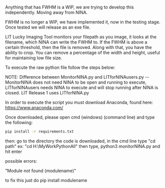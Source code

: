 Anything that has FWHM is a WIP, we are trying to develop this independently. Moving away from NINA.

FWHM is no longer a WIP, we have implemented it, now in the testing stage. Once tested we will release as an exe file. 

LIT Lucky Imaging Tool monitors your filepath as you image, it looks at the filename, which NINA can write the FWHM to. If the FWHM is above a certain threshold, then the file is removed. Along with that, you have the ability to crop. You can remove a percentage of the width and height, useful for maintaining low file size. 

To execute the raw python file follow the steps below: 

NOTE: Difference between MonitorNINA.py and LITforNINAusers.py -- MonitorNINA does not need NINA to be open and running to execute, LITforNINAusers needs NINA to execute and will stop running after NINA is closed. LIT Release 1 uses LITforNINA.py

In order to execute the script you must download Anaconda, found here: https://www.anaconda.com/ 

Once downloaded, please open cmd (windows) (command line) and type the following: 

``` sh
pip install -r requirements.txt
```

then: go to the directory the code is downloaded, in the cmd line type "cd path" ex: "cd H:\MyWorkPythonAll" 
then type, python3 monitorNINA.py and hit enter

possible errors: 

"Module not found (modulename)" 

to fix this just do pip install modulename
